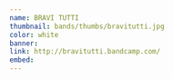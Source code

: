 ```yaml
---
name: BRAVI TUTTI
thumbnail: bands/thumbs/bravitutti.jpg
color: white
banner:
link: http://bravitutti.bandcamp.com/
embed:
---
```

